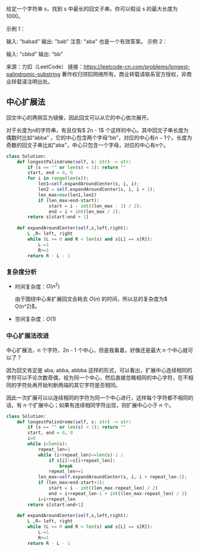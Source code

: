 给定一个字符串 s，找到 s 中最长的回文子串。你可以假设 s 的最大长度为 1000。

示例 1：

输入: "babad"
输出: "bab"
注意: "aba" 也是一个有效答案。
示例 2：

输入: "cbbd"
输出: "bb"

来源：力扣（LeetCode）
链接：https://leetcode-cn.com/problems/longest-palindromic-substring
著作权归领扣网络所有。商业转载请联系官方授权，非商业转载请注明出处。

## 中心扩展法

回文中心的两侧互为镜像，因此回文可以从它的中心依次展开。

对于长度为$n$的字符串，有且仅有$ 2n - 1$ 个这样的中心。其中回文子串长度为偶数时比如“abba” ，它的中心包含两个字母“bb”，对应的中心有$n-1$个。长度为奇数的回文子串比如"aba"，中心只包含一个字母，对应的中心有$n$个。

```python
class Solution:
    def longestPalindrome(self, s: str) -> str:
        if (s == "" or len(s) < 1): return ""
        start, end = 0, 0
        for i in range(len(s)):
            len1=self.expandAroundCenter(s, i, i);
            len2 = self.expandAroundCenter(s, i, i + 1);
            len_max=max(len1,len2)
            if (len_max>end-start):
                start = i - int((len_max - 1) / 2);
                end = i + int(len_max / 2);
        return s[start:end + 1]
        
    def expandAroundCenter(self,s,left,right):
        L ,R= left, right
        while (L >= 0 and R < len(s) and s[L] == s[R]):
            L-=1
            R+=1
        return R - L - 1
```

### 复杂度分析

* 时间复杂度：$O(n^2)$

  由于围绕中心来扩展回文会耗去 $O(n)$ 的时间，所以总的复杂度为$ O(n^2)$。

* 空间复杂度：$O(1)$

### 中心扩展法改进

中心扩展法，n 个字符，2n - 1 个中心，但是我看着，好像还是最大 n 个中心就可以了？

因为回文肯定是 aba, abba, abbba 这样的形式，可以看出，扩展中心连续相同的字符可以不论次数奇偶，视为同一个中心，然后直接忽略相同的中心字符，在不相同的字符处再开始判断两端的其它字符是否相同。

因此一次扩展可以以连续相同的字符为同一个中心进行，这样每个字符都不相同的话，有 n 个扩展中心；如果有连续相同字符出现，则扩展中心小于 n 个。

```python
class Solution:
    def longestPalindrome(self, s: str) -> str:
        if (s == "" or len(s) < 1): return ""
        start, end = 0, 0
        i=0
        while i<len(s):
            repeat_len=1
            while (i+repeat_len)<=len(s)-1 :
                if s[i]!=s[i+repeat_len]:
                    break
                repeat_len+=1
            len_max=self.expandAroundCenter(s, i, i + repeat_len-1);
            if (len_max>end-start+1):
                start = i - int((len_max-repeat_len) / 2)
                end = i+repeat_len-1 + int((len_max-repeat_len) / 2)
            i=i+repeat_len
        return s[start:end+1]
        
    def expandAroundCenter(self,s,left,right):
        L ,R= left, right
        while (L >= 0 and R < len(s) and s[L] == s[R]):
            L-=1
            R+=1
        return R - L - 1
```

